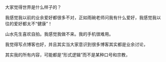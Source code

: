 大家觉得世界是什么样子的？

我感觉我以前的业余爱好都很多不对，正如雨碗老师问我有什么爱好，我感觉我以往的爱好都太不“健康”！

山水先生喜欢自拍。我感觉我做不来。我的手机很难用。

我觉得写点博客也好，并且其实当大家意识到很多博客其实都是业余讨论，

其实我的所有内容，可能都是“形式逻辑”而不是某种口号和宗教，
<!--stackedit_data:
eyJoaXN0b3J5IjpbLTgzNTU4NTM5OV19
-->